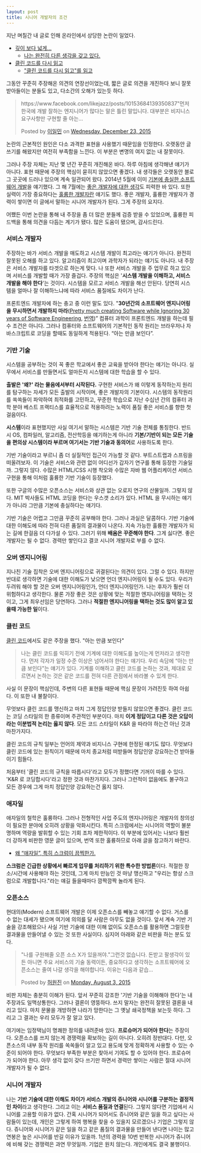 ```yaml
---
layout: post
title: 시니어 개발자의 조건
---
```


지난 며칠간 내 글로 인해 온라인에서 상당한 논란이 일었다.

- [깊이 보다 넓게...](https://brunch.co.kr/@bwcho75/3)
  - [나는 완전히 다른 생각을 갖고 있다.](http://likejazz.com/post/135807593988/%EA%B9%8A%EC%9D%B4-%EB%B3%B4%EB%8B%A4-%EB%84%93%EA%B2%8C)
- [클린 코드를 다시 읽고](http://likejazz.com/post/136399435650/%ED%81%B4%EB%A6%B0-%EC%BD%94%EB%93%9C%EB%A5%BC-%EB%8B%A4%EC%8B%9C-%EC%9D%BD%EA%B3%A0)
  - ["클린 코드를 다시 읽고"를 읽고](https://brunch.co.kr/@cleancode/19)

그동안 꾸준히 주장해온 의견의 연장선이었는데, 짧은 글로 의견을 개진하다 보니 잘못 받아들이는 분들도 있고, 다소간의 오해가 있는듯 하다.

<div id="fb-root"></div><script>(function(d, s, id) {  var js, fjs = d.getElementsByTagName(s)[0];  if (d.getElementById(id)) return;  js = d.createElement(s); js.id = id;  js.src = "//connect.facebook.net/en_US/sdk.js#xfbml=1&version=v2.3";  fjs.parentNode.insertBefore(js, fjs);}(document, 'script', 'facebook-jssdk'));</script><div class="fb-post" data-href="https://www.facebook.com/tobyilee/posts/10206301557872407" data-width="500"><div class="fb-xfbml-parse-ignore"><blockquote cite="https://www.facebook.com/tobyilee/posts/10206301557872407"><p>https://www.facebook.com/likejazz/posts/10153684139350837&quot;&#xba3c;&#xc800; &#xd55c;&#xad6d;&#xc5d0; &#xac1c;&#xbc1c; &#xc798;&#xd558;&#xb294; &#xc5d4;&#xc9c0;&#xb2c8;&#xc5b4;&#xac00; &#xb9ce;&#xb2e4;&#xb294; &#xb9d0;&#xc740; &#xd2c0;&#xb9b0; &#xb9d0;&#xc785;&#xb2c8;&#xb2e4;. &#xb300;&#xbd80;&#xbd84;&#xc740; &#xbe44;&#xc9c0;&#xb2c8;&#xc2a4; &#xc694;&#xad6c;&#xc0ac;&#xd56d;&#xb9cc; &#xad6c;&#xd604;&#xd560; &#xc904; &#xc544;&#xb294;...</p>Posted by <a href="https://www.facebook.com/tobyilee">이일민</a> on&nbsp;<a href="https://www.facebook.com/tobyilee/posts/10206301557872407">Wednesday, December 23, 2015</a></blockquote></div></div>

논란의 근본적인 원인은 다소 과격한 표현을 사용했기 때문임을 인정한다. 오랫동안 글쓰기를 해왔지만 여전히 부족함을 느낀다. 이 부분은 변명의 여지 없는 내 잘못이다.

그러나 주장 자체는 지난 몇 년간 꾸준히 개진해온 바다. 하루 아침에 생각해낸 얘기가 아니다. 표현 때문에 주장의 핵심이 묻히지 않았으면 좋겠다. 내 생각들은 오랫동안 블로그 곳곳에 드러나 있으며 계속 일관되어 왔다. 2014년 5월에 이미 [기본에 충실한 소프트웨어 개발](http://likejazz.com/post/87294920640/%EA%B8%B0%EB%B3%B8%EC%97%90-%EC%B6%A9%EC%8B%A4%ED%95%9C-%EC%86%8C%ED%94%84%ED%8A%B8%EC%9B%A8%EC%96%B4-%EA%B0%9C%EB%B0%9C)을 얘기했다. 그 해 7월에는 [좋은 개발자에 대한 생각](http://likejazz.com/post/93164295865/%EC%A2%8B%EC%9D%80-%EA%B0%9C%EB%B0%9C%EC%9E%90%EC%97%90-%EB%8C%80%ED%95%9C-%EC%83%9D%EA%B0%81)도 피력한 바 있다. 또한 실력이 가장 중요하다는 [훌륭한 개발자란](http://likejazz.com/post/130723706880/%ED%9B%8C%EB%A5%AD%ED%95%9C-%EA%B0%9C%EB%B0%9C%EC%9E%90%EB%9E%80) 얘기도 했다. 좋은 개발자, 훌륭한 개발자가 경력이 쌓이면 이 글에서 말하는 시니어 개발자가 된다. 그게 주장의 요지다.

어쨌든 이번 논란을 통해 내 주장을 좀 더 많은 분들께 검증 받을 수 있었으며, 훌륭한 피드백을 통해 의견을 다듬는 계기가 됐다. 많은 도움이 됐으며, 감사드린다.

### 서비스 개발자

주장하는 바가 서비스 개발을 매도하고 시스템 개발이 최고라는 얘기가 아니다. 완전히 잘못된 오해를 하고 있다. 알고리즘이 최고이며 과학자가 되라는 얘기도 아니다. 내 주장은 서비스 개발자를 타겟으로 하는게 맞다. 나 또한 서비스 개발을 주 업무로 하고 있으며 서비스를 개발할 때가 가장 즐겁다. 주장의 핵심은 '**시스템 개발을 이해하고, 서비스 개발을 해야 한다**'는 것이다. 시스템을 모르고 서비스 개발을 해선 안된다. 당연히 시스템을 얼마나 잘 이해하느냐에 따라 서비스 품질에도 차이가 난다.

프론트엔드 개발자에 하는 충고 중 이런 말도 있다. "**30년간의 소프트웨어 엔지니어링을 무시하면서 개발하지 마라**([Pretty much creating Software while Ignoring 30 years of Software Engineering](https://jjperezaguinaga.com/2014/03/19/why-cant-we-find-front-end-developers/), [번역](https://taegon.kim/archives/4810))” 컴퓨터 과학이 프론트엔드 개발을 하는데 필수 조건은 아니다. 그러나 컴퓨터와 소프트웨어의 기본적인 동작 원리는 브라우저나 자바스크립트로 코딩을 할때도 동일하게 적용된다. “아는 만큼 보인다”.

### 기반 기술

시스템을 공부하는 것이 꼭 좋은 학교에서 좋은 교육을 받아야 한다는 얘기는 아니다. 실무에서 서비스를 만들면서도 얼마든지 시스템에 대한 학습을 할 수 있다.

**출발은 '왜?' 라는 물음에서부터 시작된다.** 구현한 서비스가 왜 이렇게 동작하는지 원리를 탐구하는 자세가 모든 출발의 시작이며, 좋은 개발자의 기본이다. 시스템의 동작원리를 쏙쏙들이 파악하여 최적화를 고민하고, 꾸준한 학습으로 지난 수십년 간의 컴퓨터 과학 분야 베스트 프랙티스를 효율적으로 적용하려는 노력이 품질 좋은 서비스를 향한 첫걸음이다.

**시스템**이라 표현했지만 사실 여기서 말하는 시스템은 기반 기술 전체를 통칭한다. 반드시 OS, 컴파일러, 알고리즘, 전산학등을 얘기하는게 아니라 **기본/기반이 되는 모든 기술을 편의상 시스템이라 부르며 여기서는 기반 기술과 동의어**로 사용하도록 한다.

기반 기술이라고 부르니 좀 더 실질적인 접근이 가능할 것 같다. 부트스트랩과 스프링을 떠올려보자. 이 기술은 서비스와 관련 없이 어디선가 갑자기 연구를 통해 등장한 기술일까. 그렇지 않다. 수많은 HTML/CSS 시행 착오와 수많은 자바 웹 어플리케이션 서비스 구현을 통해 이처럼 훌륭한 기반 기술이 등장했다.

또한 구글의 수많은 오픈소스는 서비스와 상관 없는 오로지 연구의 산물일까. 그렇지 않다. MIT 박사들도 HTML 코딩을 한다는 우스갯 소리가 있다. HTML 을 무시하는 얘기가 아니라 그만큼 기본에 충실하다는 얘기다.

기반 기술은 어렵고 그만큼 꾸준히 공부해야 한다. 그러나 과실은 달콤하다. 기반 기술에 대한 이해도에 따라 전혀 다른 품질의 결과물이 나온다. 지속 가능한 훌륭한 개발자가 되는 길에 한걸음 더 다가설 수 있다. 그러기 위해 **배움은 꾸준해야 한다**. 그게 싫다면. 좋은 개발자는 될 수 없다. 경력만 쌓인다고 결코 시니어 개발자로 부를 수 없다.

### 오버 엔지니어링

지나친 기술 집착은 오버 엔지니어링으로 귀결된다는 의견이 있다. 그럴 수 있다. 하지만 반대로 생각하면 기술에 대한 이해도가 낮으면 언더 엔지니어링이 될 수도 있다. 우리가 두려워 해야 할 것은 오버 엔지니어링인가, 언더 엔지니어링인가. 나는 후자가 훨씬 더 위험하다고 생각한다. 물론 가장 좋은 것은 상황에 맞는 적절한 엔지니어링을 택하는 것이고, 그게 최우선임은 당연하다. 그러나 **적절한 엔지니어링을 택하는 것도 많이 알고 있을때 가능한 일**이다.

### 클린 코드

[클린 코드](http://likejazz.com/post/136399435650/%ED%81%B4%EB%A6%B0-%EC%BD%94%EB%93%9C%EB%A5%BC-%EB%8B%A4%EC%8B%9C-%EC%9D%BD%EA%B3%A0)에서도 같은 주장을 했다. "아는 만큼 보인다"

> 나는 클린 코드를 익히기 전에 기계에 대한 이해도를 높이는게 먼저라고 생각한다. 먼저 각자가 일정 수준 이상은 넘어서야 한다는 얘기다. 우리 속담에 “아는 만큼 보인다"는 얘기가 있다. 기계를 이해하고 클린 코드를 논하는 것과, 제대로 모르면서 논하는 것은 같은 코드를 전혀 다른 관점에서 바라볼 수 있게 한다.

사실 이 문장이 핵심인데, 주변의 다른 표현들 때문에 핵심 문장이 가려진듯 하여 아쉽다. 이 또한 내 불찰이다.

무엇보다 클린 코드를 맹신하고 마치 그게 정답인양 받들지 않았으면 좋겠다. 클린 코드는 코딩 스타일의 한 종류이며 주관적인 부분이다. 마치 **이게 정답이고 다른 것은 오답이라는 이분법적 논리는 옳지 않다**. 모든 코드 스타일이 K&R 을 따라야 하는건 아닌 것과 마찬가지다.

클린 코드의 규칙 일부는 언어의 제약과 비지니스 구현에 한정된 얘기도 많다. 무엇보다 클린 코드에 있는 원칙이기 때문에 마치 종교처럼 떠받들며 정답인양 강요하는건 받아들이기 힘들다. 

처음부터 '클린 코드의 규칙을 따릅시다'라고 모두가 정했다면 기꺼이 따를 수 있다. 'K&R 로 코딩합시다'라고 정한 것과 마찬가지다. 그러나 그런적이 없음에도 불구하고 모든 경우에 그게 마치 정답인양 강요하는건 옳지 않다.

### 애자일

애자일의 철학은 훌륭하다. 그러나 전형적인 사업 주도의 엔지니어링은 개발자의 창의성이 필요한 분야에 오히려 상황을 악화시킨다. 특히 스크럼에서는 시니어의 역할이 불분명하며 역량을 발휘할 수 있는 기회 조차 제한적이다. 이 부분에 있어서는 나보다 훨씬 더 강하게 비판한 영문 글이 있으며, 번역 또한 훌륭하므로 아래 글을 참고하기 바란다.

- [왜 “애자일”, 특히 스크럼이 끔찍한가.](http://likejazz.com/post/136463711830/%EC%99%9C-%EC%95%A0%EC%9E%90%EC%9D%BC-%ED%8A%B9%ED%9E%88-%EC%8A%A4%ED%81%AC%EB%9F%BC%EC%9D%B4-%EB%81%94%EC%B0%8D%ED%95%9C%EA%B0%80)

**스크럼은 긴급한 상황에서 빠르게 업무를 처리하기 위한 특수한 방법론**이다. 적절한 장소/시간에 사용해야 하는 것인데, 그게 마치 만능인 것 마냥 맹신하고 "우리는 항상 스크럼으로 개발합니다."라는 얘길 들을때마다 깜짝깜짝 놀라게 된다.

### 오픈소스

현대의(Modern) 소프트웨어 개발은 이제 오픈소스를 빼놓고 얘기할 수 없다. 거스를 수 없는 대세가 됐으며 여기에 의의를 달 사람은 아무도 없을 것이다. 앞서 계속 기반 기술을 강조해왔으나 사실 기반 기술에 대한 이해 없이도 오픈소스를 활용하면 그럴듯한 결과물을 만들어낼 수 있는 것 또한 사실이다. 심지어 아래와 같은 비판을 하는 분도 있다.

<div id="fb-root"></div><script>(function(d, s, id) {  var js, fjs = d.getElementsByTagName(s)[0];  if (d.getElementById(id)) return;  js = d.createElement(s); js.id = id;  js.src = "//connect.facebook.net/en_US/sdk.js#xfbml=1&version=v2.3";  fjs.parentNode.insertBefore(js, fjs);}(document, 'script', 'facebook-jssdk'));</script><div class="fb-post" data-href="https://www.facebook.com/baramnemse/posts/1664594133771174" data-width="500"><div class="fb-xfbml-parse-ignore"><blockquote cite="https://www.facebook.com/baramnemse/posts/1664594133771174"><p>&quot;&#xb098;&#xb97c; &#xad6c;&#xc6d0;&#xd574;&#xc904; &#xc624;&#xd508; &#xc18c;&#xc2a4; X&#xac00; &#xc788;&#xc744;&#xaebc;&#xc57c;.&quot;&#xadf8;&#xb7f0;&#xac83; &#xc5c6;&#xc2b5;&#xb2c8;&#xb2e4;. &#xb3c8;&#xbc1b;&#xace0; &#xd314;&#xc0dd;&#xac01;&#xc774; &#xc788;&#xb4e0; &#xc544;&#xb2c8;&#xba74; &#xc8fc;&#xc694; &#xc11c;&#xbe44;&#xc2a4;&#xc758; &#xae30;&#xc220; &#xb3d9;&#xb825;&#xc774;&#xb4e0;, &#xc911;&#xc694;&#xd558;&#xb2e4;&#xace0; &#xc0dd;&#xac01;&#xd558;&#xb294; &#xc18c;&#xd504;&#xd2b8;&#xc6e8;&#xc5b4;&#xc5d0; &#xc624;&#xd508;&#xc18c;&#xc2a4;&#xb294; &#xc904;&#xc5ec; &#xb098;&#xac08; &#xc0dd;&#xac01;&#xc744; &#xd574;&#xc57c;&#xd569;&#xb2c8;&#xb2e4;. &#xc774;&#xc720;&#xb294; &#xb2e4;&#xc74c;&#xacfc; &#xac19;&#xc2b5;...</p>Posted by <a href="https://www.facebook.com/baramnemse">허원진</a> on&nbsp;<a href="https://www.facebook.com/baramnemse/posts/1664594133771174">Monday, August 3, 2015</a></blockquote></div></div>

비판 자체는 충분히 이해가 된다. 앞서 꾸준히 강조한 '기반 기술을 이해해야 한다'는 내 주장과도 일맥상통한다. 그러나 결론이 영뚱하다. 쓰지 말자는 완전히 잘못된 결론을 내리고 있다. 마치 문물을 개방하면 나라가 망한다는 그 옛날 쇄국정책을 보는듯 하다. 그리고 그 결과는 우리 모두가 잘 알고 있다.

여기에는 임정택님이 명쾌한 정의를 내려준바 있다. **프로슈머가 되어야 한다**는 주장이다. 오픈소스를 쓰지 않는게 경쟁력을 확보하는 길이 아니다. 오히려 정반대다. 다만, 오픈소스의 내부 동작 원리를 쏙쏙들이 알고 있고 용도에 맞게 정확하게 사용할 수 있는 수준이 되어야 한다. 무엇보다 부족한 부분은 찾아서 기여도 할 수 있어야 한다. 프로슈머가 되어야 한다. 아무 생각 없이 갖다 쓰기만 하면서 경력만 쌓이는 사람은 절대 시니어 개발자가 될 수 없다.

### 시니어 개발자

나는 **기반 기술에 대한 이해도 차이가 서비스 개발의 쥬니어와 시니어를 구분하는 결정적인 차이**라고 생각한다. 그리고 이는 **서비스 품질과 연결**된다. 그렇지 않다면 기업에서 시니어를 고용할 이유가 없다. 간혹 시니어가 되어서도 쥬니어와 같은 일을 하고 싶다는 사람들이 있는데, 개인은 그렇게 하여 행복을 찾을 수 있을지 모르겠으나 기업은 그렇지 않다. 쥬니어와 시니어가 같은 일을 하고 같은 품질의 결과물을 만들어 낸다면 나이는 많고 연봉은 높은 시니어를 반길 이유가 있을까. 1년의 경력을 10번 반복한 시니어가 쥬니어에 비해 갖는 경쟁력은 과연 무엇일까. 기업은 원치 않는다. 개인에게도 결국 불행이다.
